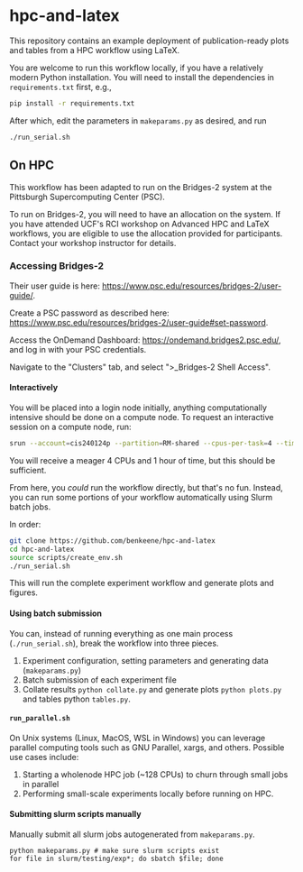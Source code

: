 # hpc-and-latex

This repository contains an example deployment of publication-ready plots and tables
from a HPC workflow using LaTeX.

You are welcome to run this workflow locally, if you have a relatively modern Python
installation. You will need to install the dependencies in `requirements.txt` first, e.g.,

```bash
pip install -r requirements.txt
```

After which, edit the parameters in `makeparams.py` as desired, and run

```bash
./run_serial.sh
```

## On HPC

This workflow has been adapted to run on the Bridges-2 system at the Pittsburgh
Supercomputing Center (PSC).

To run on Bridges-2, you will need to have an allocation on the system. If you have
attended UCF's RCI workshop on Advanced HPC and LaTeX workflows, you are eligible to
use the allocation provided for participants. Contact your workshop instructor for
details.

### Accessing Bridges-2

Their user guide is here: https://www.psc.edu/resources/bridges-2/user-guide/.

Create a PSC password as described here: https://www.psc.edu/resources/bridges-2/user-guide#set-password.

Access the OnDemand Dashboard: https://ondemand.bridges2.psc.edu/, and log in with your PSC credentials.

Navigate to the "Clusters" tab, and select ">_Bridges-2 Shell Access".

#### Interactively

You will be placed into a login node initially, anything computationally intensive
should be done on a compute node. To request an interactive session on a compute node,
run:

```bash
srun --account=cis240124p --partition=RM-shared --cpus-per-task=4 --time=01:00:00 --pty bash
```

You will receive a meager 4 CPUs and 1 hour of time, but this should be sufficient.

From here, you *could* run the workflow directly, but that's no fun. Instead, you can run
some portions of your workflow automatically using Slurm batch jobs.

In order:

```bash
git clone https://github.com/benkeene/hpc-and-latex
cd hpc-and-latex
source scripts/create_env.sh
./run_serial.sh
```

This will run the complete experiment workflow and generate plots and figures.

#### Using batch submission

You can, instead of running everything as one main process (`./run_serial.sh`),
break the workflow into three pieces.

1) Experiment configuration, setting parameters and generating data (`makeparams.py`)
2) Batch submission of each experiment file
3) Collate results `python collate.py` and generate plots `python plots.py` and tables
python `tables.py`.

#### `run_parallel.sh`

On Unix systems (Linux, MacOS, WSL in Windows) you can leverage parallel computing tools
such as GNU Parallel, xargs, and others. Possible use cases include:

1) Starting a wholenode HPC job (~128 CPUs) to churn through small jobs in parallel
2) Performing small-scale experiments locally before running on HPC.

#### Submitting slurm scripts manually

Manually submit all slurm jobs autogenerated from `makeparams.py`.

```shell
python makeparams.py # make sure slurm scripts exist
for file in slurm/testing/exp*; do sbatch $file; done
```